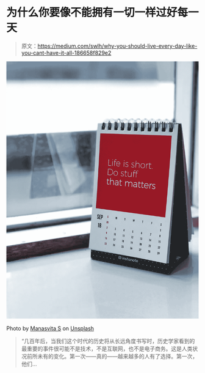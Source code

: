 # 为什么你要像不能拥有一切一样过好每一天

> 原文：<https://medium.com/swlh/why-you-should-live-every-day-like-you-cant-have-it-all-186658f829e2>

![](img/ac6a050123320d3f02a6aec377831418.png)

Photo by [Manasvita S](https://unsplash.com/@manasvita?utm_source=unsplash&utm_medium=referral&utm_content=creditCopyText) on [Unsplash](https://unsplash.com/search/photos/motivation?utm_source=unsplash&utm_medium=referral&utm_content=creditCopyText)

> “几百年后，当我们这个时代的历史将从长远角度书写时，历史学家看到的最重要的事件很可能不是技术，不是互联网，也不是电子商务。这是人类状况前所未有的变化。第一次——真的——越来越多的人有了选择。第一次，他们…
